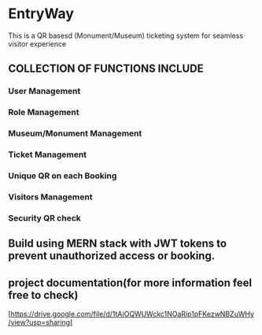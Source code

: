 # EntryWay
This is a QR basesd (Monument/Museum) ticketing system for seamless visitor experience
## COLLECTION OF FUNCTIONS INCLUDE
### User Management
### Role Management
### Museum/Monument Management
### Ticket Management
### Unique QR on each Booking
### Visitors Management
### Security QR check
## Build using MERN stack with JWT tokens to prevent unauthorized access or booking.
## project documentation(for more information feel free to check)
[https://drive.google.com/file/d/1tAiOQWUWckc1NOaRip1pFKezwNBZuWHy/view?usp=sharing]
